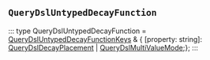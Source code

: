 ## `QueryDslUntypedDecayFunction`
:::
type QueryDslUntypedDecayFunction = [QueryDslUntypedDecayFunctionKeys](./QueryDslUntypedDecayFunctionKeys.md) & { [property: string]: [QueryDslDecayPlacement](./QueryDslDecayPlacement.md) | [QueryDslMultiValueMode](./QueryDslMultiValueMode.md);};
:::
